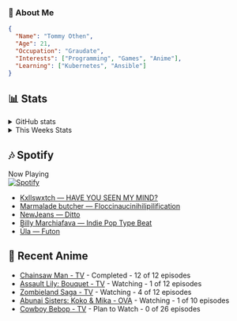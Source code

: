 ### 👋 About Me
```json
{
  "Name": "Tommy Othen",
  "Age": 21,
  "Occupation": "Graudate",
  "Interests": ["Programming", "Games", "Anime"],
  "Learning": ["Kubernetes", "Ansible"]
}
```

## 📊 Stats
<details>
  <summary>GitHub stats</summary>
  <a href="https://github.com/anuraghazra/github-readme-stats">
    <img src="https://github-readme-stats.vercel.app/api?username=tommyothen&show_icons=true&count_private=true&hide=prs,issues">
  </a>
</details>

<details>
  <summary>This Weeks Stats</summary>
  <a href="https://github.com/anuraghazra/github-readme-stats">
    <img src="https://github-readme-stats.vercel.app/api/wakatime?username=tommyothen&cache_seconds=1800&custom_title=Top%20Languages">
  </a>
</details>

## 🎶 Spotify
Now Playing\
[![Spotify](https://novatorem-dasushiasian.vercel.app/api/spotify)](https://open.spotify.com/user/g90805640970)
<!-- LASTFM:START -->
* [Kxllswxtch — HAVE YOU SEEN MY MIND?](https://www.last.fm/music/Kxllswxtch/_/HAVE+YOU+SEEN+MY+MIND%3F)
* [Marmalade butcher — Floccinaucinihilipilification](https://www.last.fm/music/Marmalade+butcher/_/Floccinaucinihilipilification)
* [NewJeans — Ditto](https://www.last.fm/music/NewJeans/_/Ditto)
* [Billy Marchiafava — Indie Pop Type Beat](https://www.last.fm/music/Billy+Marchiafava/_/Indie+Pop+Type+Beat)
* [Ūla — Futon](https://www.last.fm/music/%C5%AAla/_/Futon)<!-- LASTFM:END -->

## 🗻 Recent Anime
<!-- ANIME-LIST:START -->
* [Chainsaw Man - TV](https://myanimelist.net/anime/44511/Chainsaw_Man) - Completed - 12 of 12 episodes
* [Assault Lily: Bouquet - TV](https://myanimelist.net/anime/40550/Assault_Lily__Bouquet) - Watching - 1 of 12 episodes
* [Zombieland Saga - TV](https://myanimelist.net/anime/37976/Zombieland_Saga) - Watching - 4 of 12 episodes
* [Abunai Sisters: Koko &amp; Mika - OVA](https://myanimelist.net/anime/5877/Abunai_Sisters__Koko___Mika) - Watching - 1 of 10 episodes
* [Cowboy Bebop - TV](https://myanimelist.net/anime/1/Cowboy_Bebop) - Plan to Watch - 0 of 26 episodes<!-- ANIME-LIST:END -->
